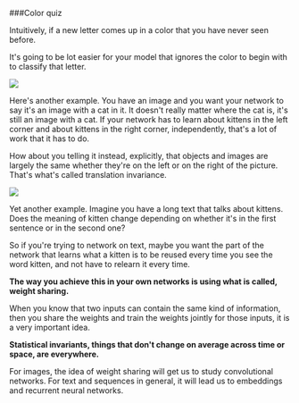###Color quiz

Intuitively, if a new letter comes up in a color that you have never seen before.

It's going to be lot easier for your model that ignores the color to begin with to classify that letter.


![](http://okye062gb.bkt.clouddn.com/2017-04-19-082203.jpg)

Here's another example. You have an image and you want your network to say it's an image with a cat in it. It doesn't really matter where the cat is, it's still an image with a cat. If your network has to learn about kittens in the left corner and about kittens in the right corner, independently, that's a lot
of work that it has to do.

How about you telling it instead, explicitly, that objects and images are largely the same whether they're on the left or on the right of the picture. That's what's called translation invariance.


![](http://okye062gb.bkt.clouddn.com/2017-04-19-082310.jpg)

Yet another example. Imagine you have a long text that talks about kittens. Does the meaning of kitten change depending on whether it's in the first sentence or in the second one?

So if you're trying to network on text, maybe you want the part of the network that learns what a kitten is to be reused every time you see the word kitten, and not have to relearn it every time.


**The way you achieve this in your own networks is using what is called, weight sharing.**

When you know that two inputs can contain the same kind of information, then you share the weights and train the weights jointly for those inputs, it is a very important idea.

**Statistical invariants, things that don't change on average across time or space, are everywhere.**

For images, the idea of weight sharing will get us to study convolutional networks. For text and sequences in general, it will lead us to embeddings and recurrent neural networks.






